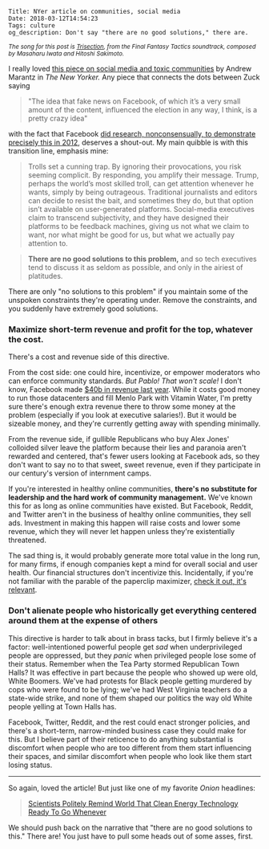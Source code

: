     Title: NYer article on communities, social media
    Date: 2018-03-12T14:54:23
    Tags: culture
    og_description: Don't say "there are no good solutions," there are.

<small><em>The song for this post is <a href="https://www.youtube.com/watch?v=TmUsHH5lxsA">Trisection</a>, from the Final Fantasy Tactics soundtrack, composed by Masaharu Iwata and Hitoshi Sakimoto.</em></small>

I really loved [this piece on social media and toxic communities][1] by Andrew
Marantz in _The New Yorker._ Any piece that connects the dots between Zuck
saying

> "The idea that fake news on Facebook, of which it’s a very small amount
> of the content, influenced the election in any way, I think, is a pretty crazy
> idea"

with the fact that Facebook [did research, nonconsensually, to demonstrate
precisely this in 2012][2], deserves a shout-out. My main quibble is with
this transition line, emphasis mine:

> Trolls set a cunning trap. By ignoring their provocations, you risk seeming
> complicit. By responding, you amplify their message. Trump, perhaps the
> world’s most skilled troll, can get attention whenever he wants, simply by
> being outrageous. Traditional journalists and editors can decide to resist the
> bait, and sometimes they do, but that option isn’t available on user-generated
> platforms. Social-media executives claim to transcend subjectivity, and they
> have designed their platforms to be feedback machines, giving us not what we
> claim to want, nor what might be good for us, but what we actually pay
> attention to.

> **There are no good solutions to this problem,** and so tech executives tend to
> discuss it as seldom as possible, and only in the airiest of platitudes.

There are only "no solutions to this problem" if you maintain some of the
unspoken constraints they're operating under. Remove the constraints, and you
suddenly have extremely good solutions.

### Maximize short-term revenue and profit for the top, whatever the cost.

There's a cost and revenue side of this directive.

From the cost side: one could hire, incentivize, or empower moderators who can
enforce community standards. _But Pablo! That won't scale!_ I don't know,
Facebook made [$40b in revenue last year][3]. While it costs good money to run
those datacenters and fill Menlo Park with Vitamin Water, I'm pretty sure there's
enough extra revenue there to throw some money at the problem (especially if you
look at executive salaries!). But it would be sizeable money, and they're
currently getting away with spending minimally.

From the revenue side, if gullible Republicans who buy Alex Jones' colloided
silver leave the platform because their lies and paranoia aren't rewarded and
centered, that's fewer users looking at Facebook ads, so they don't want to say
no to that sweet, sweet revenue, even if they participate in our century's
version of internment camps.

If you're interested in healthy online communities, **there's no substitute for
leadership and the hard work of community management.** We've known this for as
long as online communities have existed. But Facebook, Reddit, and Twitter
aren't in the business of healthy online communities, they sell ads. Investment
in making this happen will raise costs and lower some revenue, which they will
never let happen unless they're existentially threatened.

The sad thing is, it would probably generate more total value in the long run,
for many firms, if enough companies kept a mind for overall social and user
health. Our financial structures don't incentivize this. Incidentally, if you're
not familiar with the parable of the paperclip maximizer, [check it out, it's
relevant][4].

### Don't alienate people who historically get everything centered around them at the expense of others

This directive is harder to talk about in brass tacks, but I firmly believe it's
a factor: well-intentioned powerful people get _sad_ when underprivileged people 
are oppressed, but they _panic_ when privileged people lose some of
their status. Remember when the Tea Party stormed Republican Town Halls? It was
effective in part because the people who showed up were old, White Boomers.
We've had protests for Black people getting murdered by cops who were found to
be lying; we've had West Virginia teachers do a state-wide strike, and none of
them shaped our politics the way old White people yelling at Town Halls has.

Facebook, Twitter, Reddit, and the rest could enact stronger policies, and
there's a short-term, narrow-minded business case they could make for this. But
I believe part of their reticence to do anything substantial is discomfort when
people who are too different from them start influencing their spaces, and
similar discomfort when people who look like them start losing status.

---

So again, loved the article! But just like one of my favorite _Onion_ headlines:

> [Scientists Politely Remind World That Clean Energy Technology Ready To Go
> Whenever][5]

We should push back on the narrative that "there are no good solutions to this."
There are! You just have to pull some heads out of some asses, first.

   [1]: https://www.newyorker.com/magazine/2018/03/19/reddit-and-the-quest-to-detoxify-the-internet
   [2]: https://www.theatlantic.com/technology/archive/2014/06/everything-we-know-about-facebooks-secret-mood-manipulation-experiment/373648/
   [3]: http://variety.com/2018/digital/news/facebook-q4-2017-earnings-1202683184/
   [4]: https://hackernoon.com/the-parable-of-the-paperclip-maximizer-3ed4cccc669a
   [5]: https://www.theonion.com/scientists-politely-remind-world-that-clean-energy-tech-1819576507
